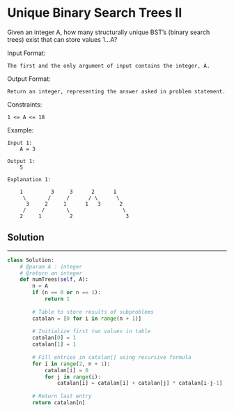 <h1>Unique Binary Search Trees II</h1>

<p>
Given an integer A, how many structurally unique BST’s (binary search trees) exist that can store values 1…A?

Input Format:

    The first and the only argument of input contains the integer, A.
Output Format:

    Return an integer, representing the answer asked in problem statement.
Constraints:

    1 <= A <= 18
Example:

    Input 1:
        A = 3

    Output 1:
        5

    Explanation 1:

        1         3     3      2      1
         \       /     /      / \      \
          3     2     1      1   3      2
         /     /       \                 \
        2     1         2                 3

<h2>Solution</h2>

***

```python
class Solution:
    # @param A : integer
    # @return an integer
    def numTrees(self, A):
        n = A
        if (n == 0 or n == 1): 
            return 1
  
        # Table to store results of subproblems 
        catalan = [0 for i in range(n + 1)] 
      
        # Initialize first two values in table 
        catalan[0] = 1
        catalan[1] = 1
      
        # Fill entries in catalan[] using recursive formula 
        for i in range(2, n + 1): 
            catalan[i] = 0
            for j in range(i): 
                catalan[i] = catalan[i] + catalan[j] * catalan[i-j-1] 
      
        # Return last entry 
        return catalan[n] 
```